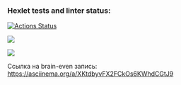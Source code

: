 ### Hexlet tests and linter status:

[![Actions Status](https://github.com/aimenin/frontend-project-44/actions/workflows/hexlet-check.yml/badge.svg)](https://github.com/aimenin/frontend-project-44/actions)

<a href="https://codeclimate.com/github/aimenin/frontend-project-44/maintainability"><img src="https://api.codeclimate.com/v1/badges/57ce7369eb9a5824f292/maintainability" /></a>

<a href="https://codeclimate.com/github/aimenin/frontend-project-44/test_coverage"><img src="https://api.codeclimate.com/v1/badges/57ce7369eb9a5824f292/test_coverage" /></a>

Ссылка на brain-even запись: https://asciinema.org/a/XKtdbyvFX2FCkOs6KWhdCGtJ9